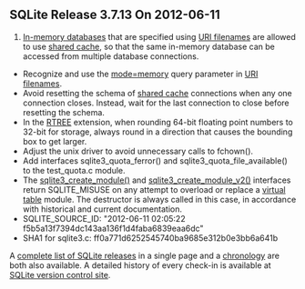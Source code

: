 ## SQLite Release 3\.7\.13 On 2012\-06\-11

1. [In\-memory databases](../inmemorydb.html) that are specified using
 [URI filenames](../uri.html) are allowed to use [shared cache](../sharedcache.html#inmemsharedcache),
 so that the same
 in\-memory database can be accessed from multiple database connections.
- Recognize and use the [mode\=memory](../uri.html#coreqp) query parameter in
 [URI filenames](../uri.html).
- Avoid resetting the schema of [shared cache](../sharedcache.html) connections when any one
 connection closes. Instead, wait for the last connection to close before
 resetting the schema.
- In the [RTREE](../rtree.html) extension, when rounding 64\-bit floating point numbers
 to 32\-bit for storage, always round in a direction that causes the
 bounding box to get larger.
- Adjust the unix driver to avoid unnecessary calls to fchown().
- Add interfaces sqlite3\_quota\_ferror() and sqlite3\_quota\_file\_available()
 to the test\_quota.c module.
- The [sqlite3\_create\_module()](../c3ref/create_module.html) and [sqlite3\_create\_module\_v2()](../c3ref/create_module.html) interfaces
 return SQLITE\_MISUSE on any attempt to overload or replace a [virtual table](../vtab.html)
 module. The destructor is always called in this case, in accordance with
 historical and current documentation.
- SQLITE\_SOURCE\_ID:
 "2012\-06\-11 02:05:22 f5b5a13f7394dc143aa136f1d4faba6839eaa6dc"
- SHA1 for sqlite3\.c: ff0a771d6252545740ba9685e312b0e3bb6a641b



A [complete list of SQLite releases](../changes.html)
 in a single page and a [chronology](../chronology.html) are both also available.
 A detailed history of every
 check\-in is available at
 [SQLite version control site](https://www.sqlite.org/src/timeline).


